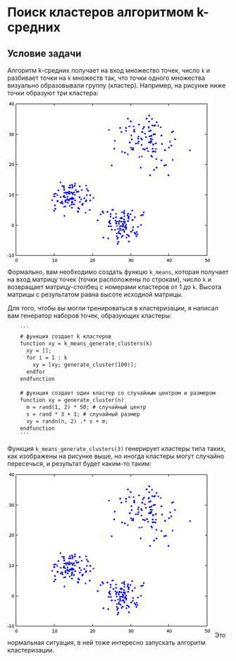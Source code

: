 # Поиск кластеров алгоритмом k-средних

## Условие задачи

Алгоритм k-средних получает на вход множество точек, число `k` и разбивает точки на `k` множеств так, что точки одного множества визуально образовывали группу (кластер). Например, на рисунке ниже точки образуют три кластера:
![3 кластера](clusters1.png)
Формально, вам необходимо создать функцю `k_means`, которая получает на вход матрицу точек (точки расположены по строкам), число `k` и возвращает матрицу-столбец с номерами кластеров от 1 до `k`. Высота матрицы с результатом равна высоте исходной матрицы.

Для того, чтобы вы могли тренироваться в кластеризации, я написал вам генератор наборов точек, образующих кластеры:

        ```
        # функция создает k кластеров
        function xy = k_means_generate_clusters(k)
          xy = [];
          for i = 1 : k
            xy = [xy; generate_cluster(100)];
          endfor
        endfunction

        # фукнция создает один кластер со случайным центром и размером
        function xy = generate_cluster(n)
          m = rand(1, 2) * 50; # случайный центр
          s = rand * 3 + 1; # случайный размер
          xy = randn(n, 2) .* s + m;
        endfunction
        ```
Функция `k_means_generate_clusters(3)` генерирует кластеры типа таких, как изображены на рисунке выше, но иногда кластеры могут случайно пересечься, и результат будет каким-то таким:
![3 кластера](clusters1.png)
Это нормальная ситуация, в ней тоже интересно запускать алгоритм кластеризации.
